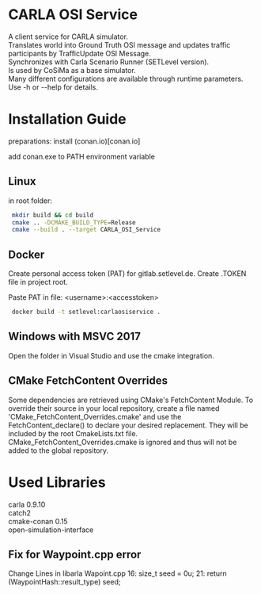 # CARLA OSI Service

A client service for CARLA simulator.\
Translates world into Ground Truth OSI message and updates traffic participants by TrafficUpdate OSI Message.\
Synchronizes with Carla Scenario Runner (SETLevel version).\
Is used by CoSiMa as a base simulator.\
Many different configurations are available through runtime parameters. Use -h or --help for details.

# Installation Guide

preparations:
install (conan.io)[conan.io]

add conan.exe to PATH environment variable

## Linux

in root folder:
```sh
 mkdir build && cd build
 cmake .. -DCMAKE_BUILD_TYPE=Release
 cmake --build . --target CARLA_OSI_Service
```

## Docker

Create personal access token (PAT) for gitlab.setlevel.de.
Create .TOKEN file in project root.

Paste PAT in file: \<username\>:\<accesstoken\>

```sh
 docker build -t setlevel:carlaosiservice .
```

## Windows with MSVC 2017

Open the folder in Visual Studio and use the cmake integration.

## CMake FetchContent Overrides

Some dependencies are retrieved using CMake's FetchContent Module.
To override their source in your local repository, create a file named 'CMake_FetchContent_Overrides.cmake' and use the FetchContent_declare() to declare your desired replacement.
They will be included by the root CmakeLists.txt file.
CMake_FetchContent_Overrides.cmake is ignored and thus will not be added to the global repository.

# Used Libraries

carla 0.9.10\
catch2\
cmake-conan 0.15\
open-simulation-interface

## Fix for Waypoint.cpp error

Change Lines in libarla Wapoint.cpp
16: size_t seed = 0u;
21: return (WaypointHash::result_type) seed;
